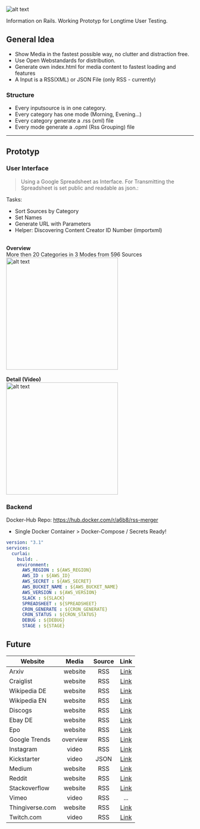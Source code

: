 ![alt text](https://github.com/a6b8/rss-merge-docker/blob/master/images/curlai-logo-black--50.png)

Information on Rails.
Working Prototyp for Longtime User Testing.


## General Idea
- Show Media in the fastest possible way, no clutter and distraction free.
- Use Open Webstandards for distribution.
- Generate own index.html for media content to fastest loading and features
- A Input is a RSS(XML) or JSON File (only RSS - currently)


### Structure
- Every inputsource is in one category.
- Every category has one mode (Morning, Evening...)
- Every category generate a .rss (xml) file
- Every mode generate a .opml (Rss Grouping) file



------



## Prototyp
### User Interface
> Using a Google Spreadsheet as Interface. For Transmitting the Spreadsheet is set public and readable as json.:

Tasks:
- Sort Sources by Category 
- Set Names
- Generate URL with Parameters
- Helper: Discovering Content Creator ID Number (importxml)
<br>
<b>Overview</b><br>
More then 20 Categories in 3 Modes from 596 Sources<br>
<img src="https://github.com/a6b8/rss-merge-docker/blob/master/images/overview.png" alt="alt text" height="300"><br><br>
<b>Detail (Video)</b><br>
<img src="https://github.com/a6b8/rss-merge-docker/blob/master/images/detail.png" alt="alt text" height="300">

### Backend
Docker-Hub Repo: https://hub.docker.com/r/a6b8/rss-merger

- Single Docker Container > Docker-Compose / Secrets Ready!



```yaml
version: "3.1"
services:
  curlai:
    build: .
    environment:
      AWS_REGION : ${AWS_REGION}
      AWS_ID : ${AWS_ID}
      AWS_SECRET : ${AWS_SECRET}
      AWS_BUCKET_NAME : ${AWS_BUCKET_NAME}
      AWS_VERSION : ${AWS_VERSION}
      SLACK : ${SLACK}
      SPREADSHEET : ${SPREADSHEET}
      CRON_GENERATE : ${CRON_GENERATE}
      CRON_STATUS : ${CRON_STATUS}
      DEBUG : ${DEBUG}
      STAGE : ${STAGE}
```






## Future

| Website        | Media           | Source  | Link |
| ------------- |:-------------:|:-----:|:-----:|
| Arxiv      | website | RSS | [Link](http://arxiv.org/rss/cs.LG) |
| Craiglist      | website      | RSS | [Link](https://berlin.craigslist.org/search/jjj?format=rss) |
| Wikipedia DE | website      | RSS | [Link](https://de.wikipedia.org/w/api.php?action=featuredfeed&feed=onthisday&feedformat=atom) |
| Wikipedia EN | website      | RSS | [Link](https://tools.wmflabs.org/ifttt-testing/ifttt/v1/triggers/article_of_the_day?lang=en) |
| Discogs | website      | RSS | [Link](https://www.discogs.com/sell/mplistrss?genre=Hip+Hop&q=jay-z&format=Vinyl&output=rss) |
| Ebay DE | website      | RSS | [Link](https://www.ebay.de/sch/Rap-Hip-Hop/1589/i.html?_from=R40&LH_Auction=1&_nkw=hip+hop+vinyl&_sop=1&_rss=1) |
| Epo | website     | RSS | [Link](https://register.epo.org/rssSearch?query=txt+%3D+k%C3%BCnstliche+and+txt+%3D+intelligenz&lng=de) |
| Google Trends | overview      | RSS | [Link](https://trends.google.com/trends/trendingsearches/daily/rss?geo=DE) |
| Instagram | video      | RSS | [Link](https://rsshub.app/instagram/user/nyjah) |
| Kickstarter | video      | JSON | [Link](https://www.kickstarter.com/discover/advanced?category_id=16&sort=newest&format=json&page=2) |
| Medium | website      | RSS | [Link](https://medium.com/feed/topic/artificial-intelligence) |
| Reddit | website      | RSS | [Link](https://www.reddit.com/r/Datasets/.rss) |
| Stackoverflow | website      | RSS | [Link](https://stackoverflow.com/feeds/tag?tagnames=three.js&sort=newest) |
| Vimeo | video |  RSS | ... |
| Thingiverse.com | website      | RSS | [Link](https://www.thingiverse.com/rss/featured) |
| Twitch.com | video      | RSS | [Link](http://twitchrss.appspot.com/vod/ryukahr) |


